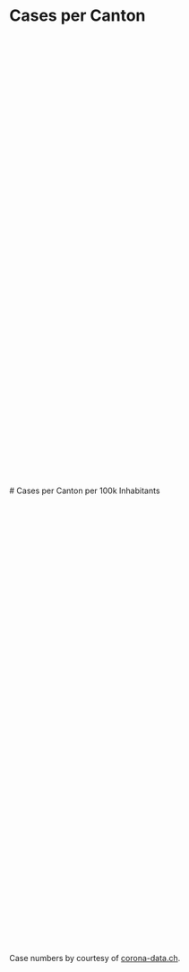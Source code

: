 <head>
	<script src="https://cdn.plot.ly/plotly-latest.min.js"></script>
</head>

# Cases per Canton
<div id="myDivCases" style="width:1000px;height:800px;"></div>
# Cases per Canton per 100k Inhabitants
<div id="myDivCphk" style="width:1000px;height:800px;"></div>


<script>
Plotly.d3.csv("https://raw.githubusercontent.com/flobrec/plotly/master/data_cantons.csv", function(err, rows){
	
	  function filter_and_unpack(rows, key, date) {
	  return rows.filter(row => row['Date'] == date).map(row => row[key])
	  }
	
	  var frames_cases = []
    var frames_cphk = []
	  var slider_steps = []
	  
	  max_cases = Plotly.d3.max(rows, function(d) { return +d.Cases; })
	  max_cases = Math.ceil(max_cases/200)*200
    max_cphk = Plotly.d3.max(rows, function(d) { return +d.CasesPer100k; })
	  max_cphk = Math.ceil(max_cphk/50)*50
 
	  min_date_str = Plotly.d3.min(rows, function(d) { return d.Date; })
	  max_date_str = Plotly.d3.max(rows, function(d) { return d.Date; })
	  
	  
	  var curr_date = new Date(min_date_str)
    var max_date = new Date(max_date_str)
	  var i=0
	  while (curr_date <= max_date) {
	    num_str = curr_date.toISOString().substr(0,10)
	    var z_cases = filter_and_unpack(rows, 'Cases', num_str)
      var z_cphk = filter_and_unpack(rows, 'CasesPer100k', num_str)
	    var locations = filter_and_unpack(rows, 'Canton', num_str)
	    frames_cases[i] = {data: [{z: z_cases, locations: locations, text: locations}], name: num_str}
      frames_cphk[i] = {data: [{z: z_cphk, locations: locations, text: locations}], name: num_str}
	    slider_steps.push ({
	        label: num_str,
	        method: "animate",
	        args: [[num_str], {
	            mode: "immediate",
	            transition: {duration: 300},
	            frame: {duration: 300}
	          }
	        ]
	      })
	    curr_date.setDate(curr_date.getDate() + 1)
      i++
	  }
	
	var data_cases = [{
	      type: "choroplethmapbox",
	      geojson: "https://raw.githubusercontent.com/flobrec/plotly/master/swiss_cantons.json",
	      locations: frames_cases[0].data[0].locations,
	      z: frames_cases[0].data[0].z,
	      text: frames_cases[0].data[0].locations,
	      zauto: false,
	      zmin: 0,
	      zmax: max_cases
	
	}];
  
  var data_cphk = [{
	      type: "choroplethmapbox",
	      geojson: "https://raw.githubusercontent.com/flobrec/plotly/master/swiss_cantons.json",
	      locations: frames_cphk[0].data[0].locations,
	      z: frames_cphk[0].data[0].z,
	      text: frames_cphk[0].data[0].locations,
	      zauto: false,
	      zmin: 0,
	      zmax: max_cphk
	
	}];
	  
	var config = {mapboxAccessToken: "pk.eyJ1IjoiZmxvYnJlY2h0IiwiYSI6ImNrODRoaHI0bzE5bWYzdG1zMTZ4NmYxZTUifQ.vrpEIGfPE92RFKgQnYbPxA"};  
	  
	var layout = {
    paper_bgcolor: 'darkgray',
	    mapbox: {style:'carto-darkmatter', center: {lon: 8.3, lat: 47.05}, zoom: 6.5},
	              width: 1000, height:800,
	    geo:{
	       scope: 'world',
	       countrycolor: 'rgb(255, 255, 255)',
	       showland: true,
	       landcolor: 'rgb(217, 217, 217)',
	       showlakes: true,
	       lakecolor: 'rgb(255, 255, 255)',
	       subunitcolor: 'rgb(255, 255, 255)',
	       lonaxis: {},
	       lataxis: {}
	    },
	    updatemenus: [{
	      x: 0.1,
	      y: 0,
	      yanchor: "top",
	      xanchor: "right",
	      showactive: false,
	      direction: "left",
	      type: "buttons",
	      pad: {"t": 87, "r": 10},
	      buttons: [{
	        method: "animate",
	        args: [null, {
	          fromcurrent: true,
	          transition: {
	            duration: 200,
	          },
	          frame: {
	            duration: 500
	          }
	        }],
	        label: "Play"
	      }, {
	        method: "animate",
	        args: [
	          [null],
	          {
	            mode: "immediate",
	            transition: {
	              duration: 0
	            },
	            frame: {
	              duration: 0
	            }
	          }
	        ],
	        label: "Pause"
	      }]
	    }],
	    sliders: [{
	      active: 0,
	      steps: slider_steps,
	      x: 0.1,
	      len: 0.9,
	      xanchor: "left",
	      y: 0,
	      yanchor: "top",
	      pad: {t: 50, b: 10},
	      currentvalue: {
	        visible: true,
	        prefix: "Date:",
	        xanchor: "right",
	        font: {
	          size: 20,
	          color: "#666"
	        }
	      },
	      transition: {
	        duration: 300,
	        easing: "cubic-in-out"
	      }
	    }]
	};
	  
	Plotly.newPlot('myDivCases', data_cases, layout,config).then(function() {
	    Plotly.addFrames('myDivCases', frames_cases);
	  });
	Plotly.newPlot('myDivCphk', data_cphk, layout,config).then(function() {
	    Plotly.addFrames('myDivCphk', frames_cphk);
	  });
  
	});
</script>

Case numbers by courtesy of [corona-data.ch](https://www.corona-data.ch/).
